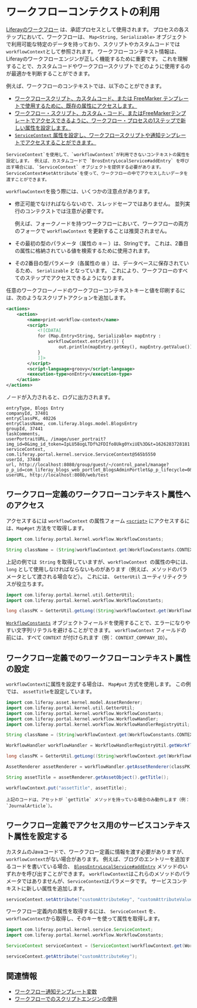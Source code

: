 # ワークフローコンテクストの利用

[Liferayのワークフロー](../introduction-to-workflow.md) は、承認プロセスとして使用されます。 プロセスの各ステップにおいて、ワークフローは、 `Map<String, Serializable>` オブジェクトで利用可能な特定のデータを持っており、スクリプトやカスタムコードでは `workflowContext`として参照されます。 ワークフローコンテキスト情報は、Liferayのワークフローエンジンが正しく機能するために重要です。 これを理解することで、カスタムコードやワークフロースクリプトでどのように使用するのが最適かを判断することができます。

例えば、ワークフローのコンテキストでは、以下のことができます。

- [ワークフロースクリプト、カスタムコード、または FreeMarker テンプレートで使用するために、既存の属性にアクセスします。](#accessing-workflow-context-attributes-in-workflow-definitions)
- [ワークフロー・スクリプト、カスタム・コード、またはFreeMarkerテンプレートでアクセスできるように、ワークフロー・プロセスの1ステップで新しい属性を設定します。](#setting-workflow-context-attributes-in-a-workflow-process-definition)
- [`ServiceContext` 属性を設定し、ワークフロースクリプトや通知テンプレートでアクセスすることができます。](#setting-service-context-attributes-for-access-in-workflow-definitions)

```{note}
ServiceContext`を使用して、`workflowContext`が利用できないコンテキストの属性を設定します。 例えば、カスタムコードで `BrosEntryLocalService#addEntry` を呼び出す場合には、`ServiceContext` オブジェクトを提供する必要があります。 ServiceContext#setAttribute`を使って、ワークフローの中でアクセスしたいデータを渡すことができます。 
```
`workflowContext`を扱う際には、いくつかの注意点があります。

- 修正可能でなければならないので、スレッドセーフではありません。 並列実行のコンテクストでは注意が必要です。

  例えば、フォークノードを持つワークフローにおいて、ワークフローの両方のフォークで `workflowContext` を更新することは推奨されません。

- その最初の型のパラメータ（属性の `キー` ）は、Stringです。 これは、2番目の属性に格納されている値を検索するために使用されます。
- その2番目の型パラメータ（各属性の `値` ）は、データベースに保存されているため、 `Serializable` となっています。 これにより、ワークフローのすべてのステップでアクセスできるようになります。

任意のワークフローノードのワークフローコンテキストキーと値を印刷するには、次のようなスクリプトアクションを追加します。
```xml
<actions>
    <action>
        <name>print-workflow-context</name>
        <script>
            <![CDATA[
            for (Map.Entry<String, Serializable> mapEntry :
                workflowContext.entrySet()) {
                    out.println(mapEntry.getKey(), mapEntry.getValue());
            }
            ]]>
        </script>
        <script-language>groovy</script-language>
        <execution-type>onEntry</execution-type>
    </action>
</actions>
```

ノードが入力されると、ログに出力されます。

```
entryType, Blogs Entry
companyId, 37401
entryClassPK, 40226
entryClassName, com.liferay.blogs.model.BlogsEntry
groupId, 37441
taskComments, 
userPortraitURL, /image/user_portrait?img_id=0&img_id_token=IpLU58ogLTDf%2FDIfo8Ukg0YxiUE%3D&t=1626283728181
serviceContext, com.liferay.portal.kernel.service.ServiceContext@565b5550
userId, 37448
url, http://localhost:8080/group/guest/~/control_panel/manage?p_p_id=com_liferay_blogs_web_portlet_BlogsAdminPortlet&p_p_lifecycle=0&p_p_state=maximized&_com_liferay_blogs_web_portlet_BlogsAdminPortlet_mvcRenderCommandName=%2Fblogs%2Fview_entry&_com_liferay_blogs_web_portlet_BlogsAdminPortlet_entryId=40226&p_p_auth=rRDR0ncV
userURL, http://localhost:8080/web/test
```

<a name="ワークフロー定義のワークフローコンテキスト属性へのアクセス" />

## ワークフロー定義のワークフローコンテキスト属性へのアクセス

アクセスするには `workflowContext` の属性フォーム [`<script>`](using-the-script-engine-in-workflow.md) にアクセスするには、`Map#get` 方法をで取得します。

```groovy
import com.liferay.portal.kernel.workflow.WorkflowConstants;

String className = (String)workflowContext.get(WorkflowConstants.CONTEXT_ENTRY_CLASS_NAME);
```

上記の例では` String` を取得していますが、`workflowContext `の属性の中には、`long` として使用しなければならないものがあります（例えば、メソッドのパラメータとして渡される場合など）。 これには、 `GetterUtil` ユーティリティクラスが役立ちます。

```groovy
import com.liferay.portal.kernel.util.GetterUtil;
import com.liferay.portal.kernel.workflow.WorkflowConstants;

long classPK = GetterUtil.getLong((String)workflowContext.get(WorkflowConstants.CONTEXT_ENTRY_CLASS_PK));
```

[`WorkflowConstants`](https://github.com/liferay/liferay-portal/blob/[$LIFERAY_LEARN_PORTAL_GIT_TAG$]/portal-kernel/src/com/liferay/portal/kernel/workflow/WorkflowConstants.java) オブジェクトフィールドを使用することで、エラーになりやすい文字列リテラルを避けることができます。 `workflowContext` フィールドの前には、すべて `CONTEXT` が付けられます（例： `CONTEXT_COMPANY_ID`）。


<a name="ワークフロー定義でのワークフローコンテキスト属性の設定" />

## ワークフロー定義でのワークフローコンテキスト属性の設定

`workflowContext`に属性を設定する場合は、 `Map#put` 方式を使用します。 この例では、 `assetTitle`を設定しています。

```groovy
import com.liferay.asset.kernel.model.AssetRenderer;
import com.liferay.portal.kernel.util.GetterUtil;
import com.liferay.portal.kernel.workflow.WorkflowConstants;
import com.liferay.portal.kernel.workflow.WorkflowHandler;
import com.liferay.portal.kernel.workflow.WorkflowHandlerRegistryUtil;

String className = (String)workflowContext.get(WorkflowConstants.CONTEXT_ENTRY_CLASS_NAME);

WorkflowHandler workflowHandler = WorkflowHandlerRegistryUtil.getWorkflowHandler(className);

long classPK = GetterUtil.getLong((String)workflowContext.get(WorkflowConstants.CONTEXT_ENTRY_CLASS_PK));

AssetRenderer assetRenderer = workflowHandler.getAssetRenderer(classPK);

String assetTitle = assetRenderer.getAssetObject().getTitle();

workflowContext.put("assetTitle", assetTitle);
```

```{tip}
上記のコードは、アセットが `getTitle` メソッドを持っている場合のみ動作します（例：`JournalArticle`）。
```

<a name="ワークフロー定義でアクセス用のサービスコンテキスト属性を設定する" />

## ワークフロー定義でアクセス用のサービスコンテキスト属性を設定する

カスタムのJavaコードで、ワークフロー定義に情報を渡す必要がありますが、`workflowContext`がない場合があります。 例えば、ブログのエントリーを追加するコードを書いている場合、 [`BlogsEntryLocalService#addEntry`](https://github.com/liferay/liferay-portal/blob/[$LIFERAY_LEARN_PORTAL_GIT_TAG$]/modules/apps/blogs/blogs-api/src/main/java/com/liferay/blogs/service/BlogsEntryLocalService.java) メソッドのいずれかを呼び出すことができます。 `workflowContext`はこれらのメソッドのパラメータではありませんが、`ServiceContext`はパラメータです。 サービスコンテキストに新しい属性を追加します。

```java
serviceContext.setAttribute("customAttributeKey", "customAttributeValue");
```

ワークフロー定義内の属性を取得するには、 `ServiceContext` を、 `workflowContext`から取得し、そのキーを使って属性を取得します。

```groovy
import com.liferay.portal.kernel.service.ServiceContext;
import com.liferay.portal.kernel.workflow.WorkflowConstants;

ServiceContext serviceContext = (ServiceContext)workflowContext.get(WorkflowConstants.CONTEXT_SERVICE_CONTEXT);

serviceContext.getAttribute("customAttributeKey");
```

<a name="関連情報" />

## 関連情報

- [ワークフロー通知テンプレート変数](./workflow-notification-template-variables.md)
- [ワークフローでのスクリプトエンジンの使用](./using-the-script-engine-in-workflow.md)


